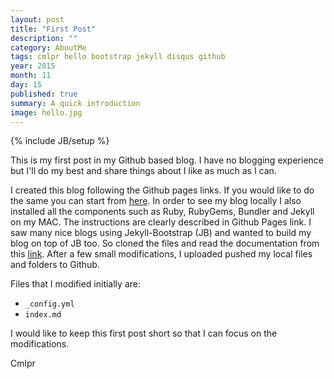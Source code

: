```yaml
---
layout: post
title: "First Post"
description: ""
category: AboutMe
tags: cmlpr hello bootstrap jekyll disqus github
year: 2015
month: 11
day: 15
published: true
summary: A quick introduction
image: hello.jpg
---
```


{% include JB/setup %}

This is my first post in my Github based blog. I have no blogging experience but I'll do my best and share things about I like as much as I can. 

I created this blog following the Github pages links. If you would like to do the same you can start from <a href="https://pages.github.com" target="_blank">here</a>. In order to see my blog locally I also installed all the components such as Ruby, RubyGems, Bundler and Jekyll on my MAC. The instructions are clearly described in Github Pages link. I saw many nice blogs using Jekyll-Bootstrap (JB) and wanted to build my blog on top of JB too. So cloned the files and read the documentation from this <a href="http://jekyllrb.com" target="_blank"> link</a>. After a few small modifications, I uploaded pushed my local files and folders to Github. 

Files that I modified initially are:

<ul>
	<li><code>_config.yml</code></li>
	<li><code>index.md</code></li>
</ul>

I would like to keep this first post short so that I can focus on the modifications. 

Cmlpr